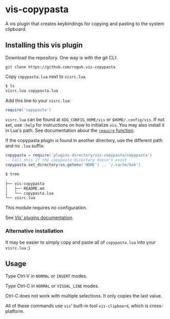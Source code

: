 # vis-copypasta

A vis plugin that creates keybindings for copying and pasting to the system clipboard.

## Installing this vis plugin

Download the repository. One way is with the git CLI:

```
git clone https://github.com/roguh.vis-copypasta
```

Copy `copypasta.lua` next to `visrc.lua`.

```sh
$ ls
visrc.lua copypasta.lua
```

Add this line to your `visrc.lua`:

```lua
require('copypasta')
```

`visrc.lua` can be found at `XDG_CONFIG_HOME/vis` or `$HOME/.config/vis`.
If not set, use `:help` for instructions on how to initialize `vis`.
You may also install it in Lua's path.
See documentation about the [`require` function](https://www.lua.org/pil/8.1.html).

If the copypasta plugin is found in another directory, use the different path and no `.lua` suffix:

```lua
copypasta = require('plugins-directory/vis-copypasta/copypasta')
-- Call this if the copypasta directory doesn't exist
copypasta.set_directory(os.getenv('HOME') .. '/.cache/bak')
```

```sh
$ tree
.
├── vis-copypasta
│   ├── README.md
│   └── copypasta.lua
└── visrc.lua
```

This module requires no configuration.

See [Vis' plugins documentation](https://github.com/martanne/vis/wiki/Plugins).

### Alternative installation

It may be easier to simply copy and paste all of `copypasta.lua` into your `visrc.lua` ;)

## Usage

Type Ctrl-V in `NORMAL` or `INSERT` modes.

Type Ctrl-C in `NORMAL` or `VISUAL_LINE` modes.

Ctrl-C does not work with multiple selections. It only copies the last value.

All of these commands use `vis`' built-in tool `vis-clipboard`, which is cross-platform.

